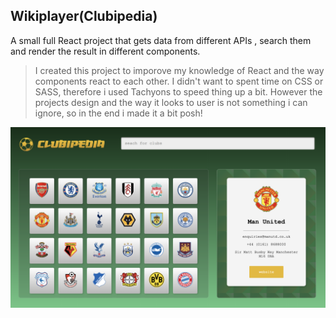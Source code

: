 ## Wikiplayer(Clubipedia)

A small full React project that gets data from different APIs , search them and render the result in different components.

> I created this project to imporove my knowledge of React and the way components react to each other. 
> I didn't want to spent time on CSS or SASS, therefore i used Tachyons to speed thing up a bit. However the projects design and the way it looks to user is not something i can ignore, so in the end i made it a bit posh!

![](https://raw.githubusercontent.com/amdkfe/wikiplayer/master/WikiPlayer(6).png)

